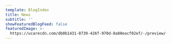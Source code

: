 ```yaml
---
template: BlogIndex
title: News
subtitle: ''
showFeaturedBlogFeed: false
featuredImage: >-
  https://ucarecdn.com/db0b1431-8739-426f-970d-8a80eacf02ef/-/preview/-/rotate/270/
---
```


